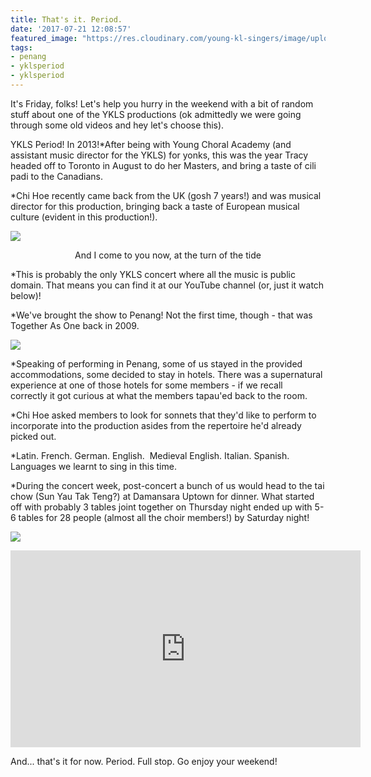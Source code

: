 ```yaml
---
title: That's it. Period.
date: '2017-07-21 12:08:57'
featured_image: "https://res.cloudinary.com/young-kl-singers/image/upload/c_fill,g_north,h_900,w_1600/v1521054655/20170721-Thats-It-Period-Featured.jpg"
tags:
- penang
- yklsperiod
- yklsperiod
---
```


It's Friday, folks! Let's help you hurry in the weekend with a bit of random stuff about one of the YKLS productions (ok admittedly we were going through some old videos and hey let's choose this).

YKLS Period! In 2013!*After being with Young Choral Academy (and assistant music director for the YKLS) for yonks, this was the year Tracy headed off to Toronto in August to do her Masters, and bring a taste of cili padi to the Canadians.


*Chi Hoe recently came back from the UK (gosh 7 years!) and was musical director for this production, bringing back a taste of European musical culture (evident in this production!).

![](https://res.cloudinary.com/young-kl-singers/image/upload/c_scale,h_600/v1521052299/20170721-Thats-It-Period-1.jpg)
<p style="text-align: center;">And I come to you now, at the turn of the tide</p>

*This is probably the only YKLS concert where all the music is public domain. That means you can find it at our YouTube channel (or, just it watch below)!


*We've brought the show to Penang! Not the first time, though - that was Together As One back in 2009.

![](https://res.cloudinary.com/young-kl-singers/image/upload/c_scale,h_600/v1521053192/20170721-Thats-It-Period-2.jpg)

*Speaking of performing in Penang, some of us stayed in the provided accommodations, some decided to stay in hotels. There was a supernatural experience at one of those hotels for some members - if we recall correctly it got curious at what the members tapau'ed back to the room.


*Chi Hoe asked members to look for sonnets that they'd like to perform to incorporate into the production asides from the repertoire he'd already picked out.


*Latin. French. German. English. 
Medieval English. Italian. Spanish. Languages we learnt to sing in this time.


*During the concert week, post-concert a bunch of us would head to the tai chow (Sun Yau Tak Teng?) at Damansara Uptown for dinner. What started off with probably 3 tables joint together on Thursday night ended up with 5-6 tables for 28 people (almost all the choir members!) by Saturday night!

![](https://res.cloudinary.com/young-kl-singers/image/upload/c_scale,h_600/v1521053301/120170721-Thats-It-Period-3.jpg)

<iframe src="https://www.youtube.com/embed/videoseries?list=PLwC0tDqJNAlWpGwny2KoHQEyAhEk_YLZU" width="560" height="315" frameborder="0" allowfullscreen="allowfullscreen"></iframe>

And... that's it for now. Period. Full stop. Go enjoy your weekend!
